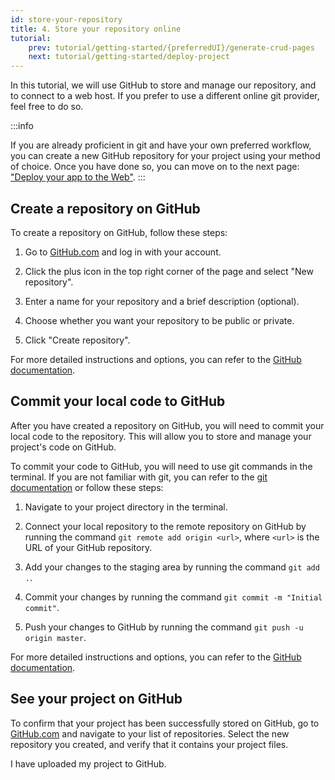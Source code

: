 ```yaml
---
id: store-your-repository
title: 4. Store your repository online
tutorial:
    prev: tutorial/getting-started/{preferredUI}/generate-crud-pages
    next: tutorial/getting-started/deploy-project
---
```


In this tutorial, we will use GitHub to store and manage our repository, and to connect to a web host. If you prefer to use a different online git provider, feel free to do so.

:::info

If you are already proficient in git and have your own preferred workflow, you can create a new GitHub repository for your project using your method of choice. Once you have done so, you can move on to the next page: ["Deploy your app to the Web"](/docs/tutorial/getting-started/deploy-project).
:::

## Create a repository on GitHub

To create a repository on GitHub, follow these steps:

1. Go to [GitHub.com](https://github.com/) and log in with your account.

2. Click the plus icon in the top right corner of the page and select "New repository".

3. Enter a name for your repository and a brief description (optional).

4. Choose whether you want your repository to be public or private.

5. Click "Create repository".

For more detailed instructions and options, you can refer to the [GitHub documentation](https://docs.github.com/en/get-started/quickstart/create-a-repo).

## Commit your local code to GitHub

After you have created a repository on GitHub, you will need to commit your local code to the repository. This will allow you to store and manage your project's code on GitHub.

To commit your code to GitHub, you will need to use git commands in the terminal. If you are not familiar with git, you can refer to the [git documentation](https://git-scm.com/docs) or follow these steps:

1. Navigate to your project directory in the terminal.

2. Connect your local repository to the remote repository on GitHub by running the command `git remote add origin <url>`, where `<url>` is the URL of your GitHub repository.

3. Add your changes to the staging area by running the command `git add .`.

4. Commit your changes by running the command `git commit -m "Initial commit"`.

5. Push your changes to GitHub by running the command `git push -u origin master`.

For more detailed instructions and options, you can refer to the [GitHub documentation](https://docs.github.com/en/get-started/importing-your-projects-to-github/importing-source-code-to-github/adding-locally-hosted-code-to-github#adding-a-local-repository-to-github-using-git).

## See your project on GitHub

To confirm that your project has been successfully stored on GitHub, go to [GitHub.com](https://github.com/) and navigate to your list of repositories. Select the new repository you created, and verify that it contains your project files.

<Checklist>

<ChecklistItem id="store-your-repo">
I have uploaded my project to GitHub.
</ChecklistItem>

</Checklist>
